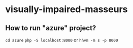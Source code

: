 # visually-impaired-masseurs

## How to run "azure" project?
``cd azure``
``php -S localhost:8000``
or
``hhvm -m s -p 8000``
